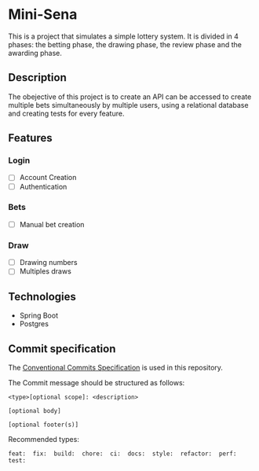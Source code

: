 # Mini-Sena

This is a project that simulates a simple lottery system. It is divided in 4 phases: the betting phase, the drawing phase, the review phase and the awarding phase.

## Description

The obejective of this project is to create an API can be accessed to create multiple bets simultaneously by multiple users, using a relational database and creating tests for every feature.

## Features

### Login

- [ ] Account Creation
- [ ] Authentication

### Bets

- [ ] Manual bet creation

### Draw

- [ ] Drawing numbers
- [ ] Multiples draws

## Technologies

- Spring Boot
- Postgres

## Commit specification

The [Conventional Commits Specification](https://www.conventionalcommits.org/en/v1.0.0/) is used in this repository.

The Commit message should be structured as follows:

    <type>[optional scope]: <description>
    
    [optional body] 
    
    [optional footer(s)]

Recommended types:

    feat:  fix:  build:  chore:  ci:  docs:  style:  refactor:  perf:  test:
